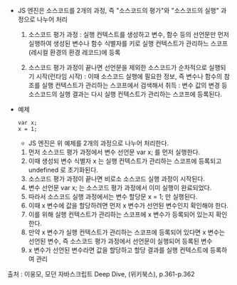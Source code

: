 * JS 엔진은 소스코드를 2개의 과정, 즉 "소스코드의 평가"와 "소스코드의 실행" 과정으로 나누어 처리
  1. 소스코드 평가 과정
    : 실행 컨텍스트를 생성하고 변수, 함수 등의 선언문만 먼저 실행하여 생성된 변수나 함수 식별자를 키로 실행 컨텍스트가 관리하느 스코프(레시컬 환경의 환경 레코드)에 등록
  
  2. 소스코드 평가 과정이 끝나면 선언문을 제외한 소스코드가 순차적으로 실행되기 시작(런타임 시작)
    : 이때 소스코드 실행에 필요한 정보, 즉 변수나 함수의 참조를 실행 컨텍스트가 관리하는 스코프에서 검색해서 취득
    : 변수 값의 변경 등 소스코드의 실행 결과는 다시 실행 컨텍스트가 관리하는 스코프에 등록된다.
    
* 예제
  ~~~
  var x;
  x = 1;
  ~~~
    * JS 엔진은 위 예제를 2개의 과정으로 나누어 처리한다.
    1. 먼저 소스코드 평가 과정에서 변수 선언문 var x; 를 먼저 실행한다.
    2. 이때 생성되 변수 식별자 x 는 실행 컨텍스트가 관리하는 스코프에 등록되고 undefined 로 초기화된다.
    3. 소스코드 평가 과정이 끝나면 비로소 소스코드 실행 과정이 시작된다.
    4. 변수 선언문 var x; 는 소스코드 평가 과정에서 이미 실행이 완료되었다.
    5. 따라서 소스코드 실행 과정에서는 변수 할당문 x = 1; 만 실행된다.
    6. 이때 x 변수에 값을 할당하려면 먼저 x 변수가 선언된 변수인지 확인해야 한다.
    7. 이를 위해 실행 컨텍스트가 관리하는 스코프에 x 변수가 등록되어 있는지 확인한다.
    8. 만약 x 변수가 실행 컨텍스트가 관리하는 스코프에 등록되어 있다면 x 변수는 선언된 변수, 즉 소스코드 평가 과정에서 선언문이 실행되어 등록된 변수
    9. x 변수가 선언된 변수라면 값을 할당하고 할당 결과를 실행 컨텍스트에 등록하여 관리

출처 : 이웅모, 모던 자바스크립트 Deep Dive, (위키북스), p.361-p.362
